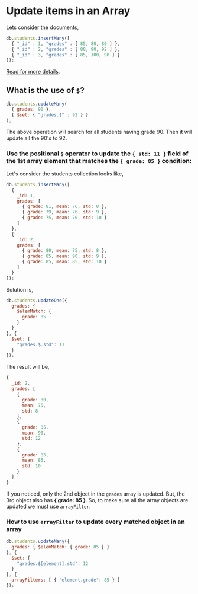 # Update items in an Array

Lets consider the documents,

```js
db.students.insertMany([
  { "_id" : 1, "grades" : [ 85, 80, 80 ] },
  { "_id" : 2, "grades" : [ 88, 90, 92 ] },
  { "_id" : 3, "grades" : [ 85, 100, 90 ] }
]);
```

[Read for more details](https://www.mongodb.com/docs/manual/reference/operator/update/positional/0).

## What is the use of `$`?

```js
db.students.updateMany(
  { grades: 90 },
  { $set: { "grades.$" : 92 } }
);
```

The above operation will search for all students having grade 90. Then it will update all the 90's to 92.

### Use the positional `$` operator to update the `{ std: 11 }` field of the 1st array element that matches the `{ grade: 85 }` condition:

Let's consider the students collection looks like,

```js
db.students.insertMany([
  {
    _id: 1,
    grades: [
      { grade: 81, mean: 76, std: 8 },
      { grade: 79, mean: 76, std: 9 },
      { grade: 75, mean: 70, std: 10 }
    ]
  },
  {
    _id: 2,
    grades: [
      { grade: 80, mean: 75, std: 8 },
      { grade: 85, mean: 90, std: 9 },
      { grade: 85, mean: 85, std: 10 }
    ]
  }
]);
```

Solution is,

```js
db.students.updateOne({
  grades: {
    $elemMatch: {
      grade: 85
    }
  }
}, {
  $set: {
    "grades.$.std": 11
  }
});
```

The result will be,

```js
{
  _id: 2,
  grades: [
    {
      grade: 80,
      mean: 75,
      std: 8
    },
    {
      grade: 85,
      mean: 90,
      std: 12
    },
    {
      grade: 85,
      mean: 85,
      std: 10
    }
  ]
}
```

If you noticed, only the 2nd object in the `grades` array is updated. But, the 3rd object also has **{ grade: 85 }**. So, to make sure all the array objects are updated we must use `arrayFilter`.

### How to use `arrayFilter` to update every matched object in an array

```js
db.students.updateMany({
  grades: { $elemMatch: { grade: 85 } }
}, {
  $set: {
    "grades.$[element].std": 12
  }
}, {
  arrayFilters: [ { "element.grade": 85 } ]
});
```
